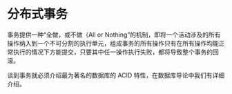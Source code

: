 # 分布式事务

事务提供一种“全做，或不做（All or Nothing”的机制，即将一个活动涉及的所有操作纳入到一个不可分割的执行单元，组成事务的所有操作只有在所有操作均能正常执行的情况下方能提交，只要其中任一操作执行失败，都将导致整个事务的回滚。

谈到事务就必须介绍最为著名的数据库的 ACID 特性，在数据库导论中我们有详细介绍。